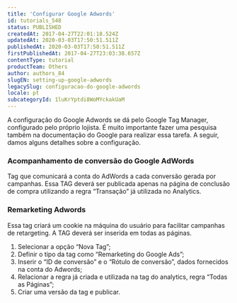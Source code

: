 ```yaml
---
title: 'Configurar Google Adwords'
id: tutorials_548
status: PUBLISHED
createdAt: 2017-04-27T22:01:18.524Z
updatedAt: 2020-03-03T17:50:51.511Z
publishedAt: 2020-03-03T17:50:51.511Z
firstPublishedAt: 2017-04-27T23:03:38.657Z
contentType: tutorial
productTeam: Others
author: authors_84
slugEN: setting-up-google-adwords
legacySlug: configuracao-do-google-adwords
locale: pt
subcategoryId: 1luKrYptdi8WoMYckakUaM
---
```


A configuração do Google Adwords se dá pelo Google Tag Manager, configurado pelo próprio lojista. É muito importante fazer uma pesquisa também na documentação do Google para realizar essa tarefa. A seguir, damos alguns detalhes sobre a configuração.

### Acompanhamento de conversão do Google AdWords

Tag que comunicará a conta do AdWords a cada conversão gerada por campanhas. Essa TAG deverá ser publicada apenas na página de conclusão de compra utilizando a regra “Transação” já utilizada no Analytics.

### Remarketing Adwords

Essa tag criará um cookie na máquina do usuário para facilitar campanhas de retargeting. A TAG deverá ser inserida em todas as páginas.

1. Selecionar a opção “Nova Tag”;
2. Definir o tipo da tag como “Remarketing do Google Ads”;
3. Inserir o “ID de conversão” e o “Rótulo de conversão”, dados fornecidos na conta do Adwords;
4. Relacionar a regra já criada e utilizada na tag do analytics, regra “Todas as Páginas”;
5. Criar uma versão da tag e publicar.
